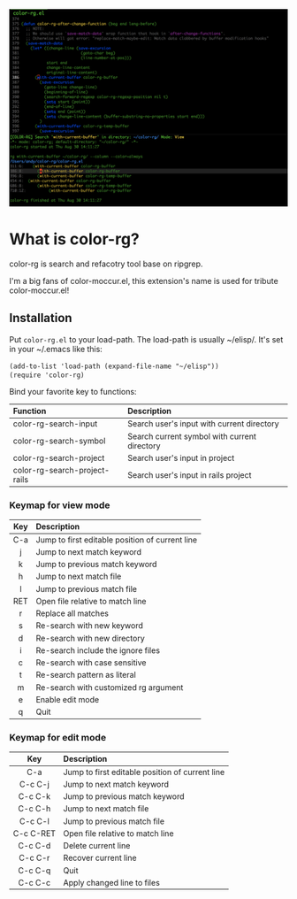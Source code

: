 <img src="./screenshot/color-rg.png">

# What is color-rg?
color-rg is search and refacotry tool base on ripgrep.

I'm a big fans of color-moccur.el, this extension's name is used for tribute color-moccur.el!

## Installation

Put `color-rg.el` to your load-path.
The load-path is usually ~/elisp/.
It's set in your ~/.emacs like this:
```Elisp
(add-to-list 'load-path (expand-file-name "~/elisp"))
(require 'color-rg)
```

Bind your favorite key to functions:

| Function                      | Description                                  |
| :--------                     | :----                                        |
| color-rg-search-input         | Search user's input with current directory   |
| color-rg-search-symbol        | Search current symbol with current directory |
| color-rg-search-project       | Search user's input in project               |
| color-rg-search-project-rails | Search user's input in rails project         |

### Keymap for view mode

| Key        | Description                                     |
| :--------: | :----                                           |
| C-a        | Jump to first editable position of current line |
| j          | Jump to next match keyword                      |
| k          | Jump to previous match keyword                  |
| h          | Jump to next match file                         |
| l          | Jump to previous match file                     |
| RET        | Open file relative to match line                |
| r          | Replace all matches                             |
| s          | Re-search with new keyword                      |
| d          | Re-search with new directory                    |
| i          | Re-search include the ignore files              |
| c          | Re-search with case sensitive                   |
| t          | Re-search pattern as literal                    |
| m          | Re-search with customized rg argument           |
| e          | Enable edit mode                                |
| q          | Quit                                            |

### Keymap for edit mode

| Key        | Description                                     |
| :--------: | :----                                           |
| C-a        | Jump to first editable position of current line |
| C-c C-j    | Jump to next match keyword                      |
| C-c C-k    | Jump to previous match keyword                  |
| C-c C-h    | Jump to next match file                         |
| C-c C-l    | Jump to previous match file                     |
| C-c C-RET  | Open file relative to match line                |
| C-c C-d    | Delete current line                             |
| C-c C-r    | Recover current line                            |
| C-c C-q    | Quit                                            |
| C-c C-c    | Apply changed line to files                     |

